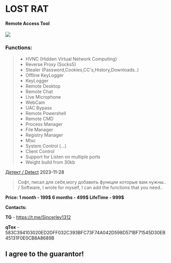 # LOST RAT
#### Remote Access Tool
![](https://i.imgur.com/IaaLhUD.gif)

### **Functions:**
> * HVNC (Hidden Virtual Network Computing)
> * Reverse Proxy (Socks5)
> * Stealer (Password,Cookies,CC's,History,Downloads..)
> * Offline KeyLogger
> * KeyLogger
> * Remote Desktop
> * Remote Chat
> * Live Microphone
> * WebCam
> * UAC Bypass
> * Remote Powershell
> * Remote CMD
> * Process Manager
> * File Manager
> * Registry Manager
> * Misc
> * System Control (...)
> * Client Control
> * Support for Listen on multiple ports
> * Weight build from 30kb

[Детект / Detect](https://kleenscan.com/scan_result/https://kleenscan.com/scan_result/91395bb0e6a230cdaedb253bbd882646de8cfa710a225a3c6c74c68dfc228fc9)  2023-11-28

> Софт, писал для себя,могу добавить функции которые вам нужны.. / Software, I wrote for myself, I can add the functions that you need..
> 
**Price:
1 month - 199$
6 months -  499$
LifeTime - 999$**

**Contacts:**

**TG** - https://t.me/Sincerley1312

**qTox** - 583C394103020ED2DFF032C393BFC73F74A042D598D571BF71545D30EB45131F0E0CB8A8689B

## **I agree to the guarantor!**
